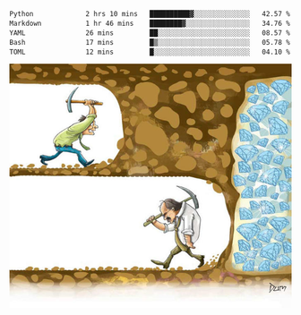 <!--START_SECTION:waka-->

```txt
Python             2 hrs 10 mins   ██████████▓░░░░░░░░░░░░░░   42.57 %
Markdown           1 hr 46 mins    ████████▓░░░░░░░░░░░░░░░░   34.76 %
YAML               26 mins         ██░░░░░░░░░░░░░░░░░░░░░░░   08.57 %
Bash               17 mins         █▒░░░░░░░░░░░░░░░░░░░░░░░   05.78 %
TOML               12 mins         █░░░░░░░░░░░░░░░░░░░░░░░░   04.10 %
```

<!--END_SECTION:waka-->
![](diamant.jpg)
